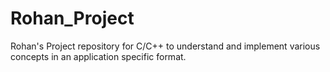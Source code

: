 # Rohan_Project
Rohan's Project repository for C/C++ to understand and implement various concepts in an application specific format.
